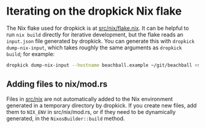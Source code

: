 # Iterating on the dropkick Nix flake

The Nix flake used for dropkick is at [src/nix/flake.nix](../src/nix/flake.nix). It can be helpful to run `nix build` directly for iterative development, but the flake reads an `input.json` file generated by dropkick. You can generate this with `dropkick dump-nix-input`, which takes roughly the same arguments as `dropkick build`; for example:

```bash
dropkick dump-nix-input --hostname beachball.example ~/git/beachball >src/nix/input.json
```

## Adding files to nix/mod.rs

Files in [src/nix](../src/nix) are not automatically added to the Nix environment generated in a temporary directory by dropkick. If you create new files, add them to `NIX_ENV` in src/nix/mod.rs, or if they need to be dynamically generated, in the `NixosBuilder::build` method.
